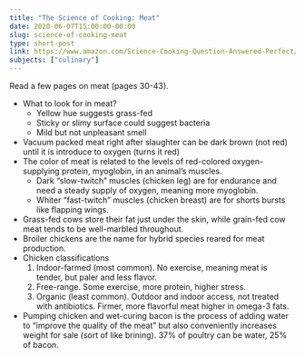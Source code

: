 ```yaml
---
title: "The Science of Cooking: Meat"
date: 2020-06-07T15:00:00-00:00
slug: science-of-cooking-meat
type: short-post
link: https://www.amazon.com/Science-Cooking-Question-Answered-Perfect/dp/1465463690
subjects: ["culinary"]
---
```


Read a few pages on meat (pages 30-43).

* What to look for in meat?
    * Yellow hue suggests grass-fed
    * Sticky or slimy surface could suggest bacteria
    * Mild but not unpleasant smell
* Vacuum packed meat right after slaughter can be dark brown (not red) until it is introduce to oxygen (turns it red)
* The color of meat is related to the levels of red-colored oxygen-supplying protein, myoglobin, in an animal’s muscles.
    * Dark “slow-twitch” muscles (chicken leg) are for endurance and need a steady supply of oxygen, meaning more myoglobin.
    * Whiter “fast-twitch” muscles (chicken breast) are for shorts bursts like flapping wings.
* Grass-fed cows store their fat just under the skin, while grain-fed cow meat tends to be well-marbled throughout.
* Broiler chickens are the name for hybrid species reared for meat production.
* Chicken classifications
    1. Indoor-farmed (most common). No exercise, meaning meat is tender, but paler and less flavor.
    2. Free-range. Some exercise, more protein, higher stress.
    3. Organic (least common). Outdoor and indoor access, not treated with antibiotics. Firmer, more flavorful meat higher in omega-3 fats.
* Pumping chicken and wet-curing bacon is the process of adding water to “improve the quality of the meat” but also conveniently increases weight for sale (sort of like brining). 37% of poultry can be water, 25% of bacon.
